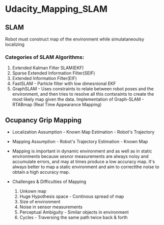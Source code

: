 # Udacity_Mapping_SLAM

## SLAM 
Robot must construct map of the environment while simulataneoulsy localizing

### Categories of SLAM Algorithms:
1. Extended Kalman Filter SLAM(EKF)
2. Sparse Extended Information Filter(SEIF)
3. Extended Information Filter(EIF)
4. FastSLAM - Particle filter with low dimesnional EKF
5. GraphSLAM - Uses constraints to relate between robot poses and the environment,
and then tries to resolve all this contsraints to create the most likely map given the data. Implementation of Graph-SLAM - RTABmap (Real Time Appearance Mapping)

## Ocupancy Grip Mapping

- Localization
  Assumption - Known Map
  Estimation - Robot's Trajectory
  
- Mapping
  Assumption - Robot's Trajectory
  Estimation - Known Map
  
 - Mapping is important in dynamic environment and as well as in static                environments because sesnor measurements are always noisy and accumulate errors,    and may at times produce a low accuracy map. It's always better to map a static    environment and aim to correctthe noise to obtain a high accuracy map.
 
 - Challenges & Difficulties of Mapping
    1. Unkown map
    2. Huge Hypothesis space - Continous spread of map
    3. Size of environment
    4. Noise in sensor measurements
    5. Perceptual Ambiguity - Similar objects in environment
    6. Cycles - Traversing the same path twice back & forth
